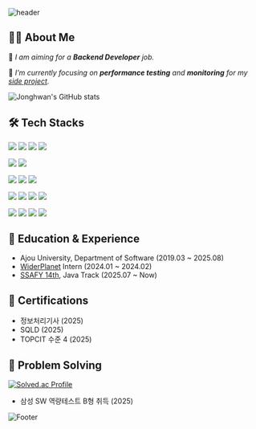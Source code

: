 ![header](https://capsule-render.vercel.app/api?type=waving&color=9ED5FF&height=200&section=header&text=Jonghwan's+Github&fontSize=40)

## 🧑‍💻 About Me

🎯 *I am aiming for a **Backend Developer** job.*

🧠 *I'm currently focusing on **performance testing** and **monitoring** for my [side project](https://github.com/qwerty-sc25/avalon).*

![Jonghwan's GitHub stats](https://github-readme-stats.vercel.app/api?username=jonghwankoh&show_icons=true&theme=transparent)


## 🛠️ Tech Stacks

<p> 
  <img src="https://img.shields.io/badge/Java-B07219?style=flat&logo=java&logoColor=white"> 
  <img src="https://img.shields.io/badge/Spring_Boot-6DB33F?style=flat&logo=springboot&logoColor=white"/> 
  <img src="https://img.shields.io/badge/Spring_Data_JPA-6DB33F?style=flat&logoColor=white"/> 
  <img src="https://img.shields.io/badge/QueryDSL-06B6D4?style=flat&logoColor=white"/> 
</p>

<p>
  <img src="https://img.shields.io/badge/MySQL-4479A1?style=flat&logo=mysql&logoColor=white"/> 
  <img src="https://img.shields.io/badge/Redis-DC382D?style=flat&logoColor=white"/>
</p>

<p> 
  <img src="https://img.shields.io/badge/React-61DAFB?style=flat&logo=react&logoColor=white"/> 
  <img src="https://img.shields.io/badge/TypeScript-3178C6?style=flat&logo=typescript&logoColor=white"/> 
  <img src="https://img.shields.io/badge/Zustand-443E38?style=flat&logo=zustand&logoColor=white"/> 
</p>

<p> 
  <img src="https://img.shields.io/badge/Docker-2496ED?style=flat&logo=docker&logoColor=white"/> 
  <img src="https://img.shields.io/badge/Nginx-009639?style=flat&logo=nginx&logoColor=white"/> 
  <img src="https://img.shields.io/badge/GitHub_Actions-2088FF?style=flat&logo=githubactions&logoColor=white"/> 
  <img src="https://img.shields.io/badge/AWS-232F3E?style=flat&logo=aws&logoColor=white"/> 
</p>

<p>
  <img src="https://img.shields.io/badge/Git-F05032?style=flat&logo=git&logoColor=white"/> 
  <img src="https://img.shields.io/badge/IntelliJ_IDEA-000000?style=flat&logo=intellijidea&logoColor=white"/> 
  <img src="https://img.shields.io/badge/VS_Code-007ACC?style=flat&logo=visualstudiocode&logoColor=white"/> 
  <img src="https://img.shields.io/badge/GitHub_Copilot-000000?style=flat&logo=githubcopilot&logoColor=white"/> 
</p>

## 💼 Education & Experience
- Ajou University, Department of Software (2019.03 ~ 2025.08)
- [WiderPlanet](https://widerplanet.com/) Intern (2024.01 ~ 2024.02)
- [SSAFY 14th](https://www.ssafy.com/), Java Track (2025.07 ~ Now)

## 🏅 Certifications
- 정보처리기사 (2025)
- SQLD (2025)
- TOPCIT 수준 4 (2025)

## 🧠 Problem Solving
[![Solved.ac Profile](http://mazassumnida.wtf/api/generate_badge?boj=jonghwankoh)](https://solved.ac/jonghwankoh)
- 삼성 SW 역량테스트 B형 취득 (2025)

![Footer](https://capsule-render.vercel.app/api?type=waving&color=9ED5FF&height=200&section=footer)
